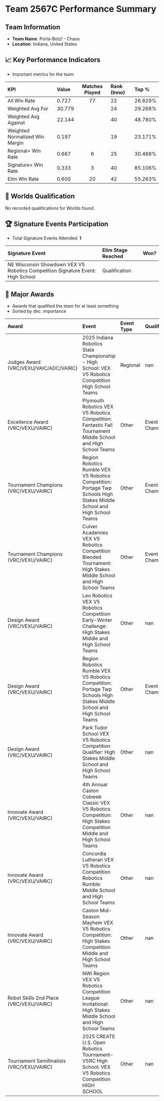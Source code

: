 # Team 2567C Performance Summary

##  Team Information
- **Team Name**: Porta-Botz! - Chaos
- **Location**: Indiana, United States

## 📈 Key Performance Indicators
- Important metrics for the team

| KPI | Value | Matches Played | Rank (Inno) | Top % |
|:---|:-----|:--------------:|:----|:-----|
| All Win Rate | 0.727 | 77 | 22 | 26.829% |
| Weighted Avg For | 30.779 |  | 24 | 29.268% |
| Weighted Avg Against | 22.144 |  | 40 | 48.780% |
| Weighted Normalized Win Margin | 0.197 |  | 19 | 23.171% |
| Regional+ Win Rate | 0.667 | 6 | 25 | 30.488% |
| Signature+ Win Rate | 0.333 | 3 | 40 | 85.106% |
| Elim Win Rate | 0.600 | 20 | 42 | 55.263% |


## 🎯 Worlds Qualification
No recorded qualifications for Worlds found.

## 🏆 Signature Events Participation
- Total Signature Events Attended: **1**

| Signature Event | Elim Stage Reached | Won? |
|:----------------|:-------------------|:----|
| NE Wisconsin Showdown VEX V5 Robotics Competition Signature Event: High School | Qualification |  |


## 🥇 Major Awards
- Awards that qualified the team for at least something
- Sorted by dec. importance

| Award | Event | Event Type | Qualification |
|:------|:------|:-----------|:--------------|
| Judges Award (VRC/VEXU/VAIC/ADC/VAIRC) | 2025 Indiana Robotics State Championship - High School: VEX V5 Robotics Competition High School Teams | Regional | nan |
| Excellence Award (VRC/VEXU/VAIRC) | Plymouth Robotics VEX V5 Robotics Competition: Fantastic Fall Tournament Middle School and High School Teams | Other | Event Region Championship |
| Tournament Champions (VRC/VEXU/VAIRC) | Region Robotics Rumble VEX V5 Robotics Competition: Portage Twp Schools High Stakes Middle School and High School Teams | Other | Event Region Championship |
| Tournament Champions (VRC/VEXU/VAIRC) | Culver Academies VEX V5 Robotics Competition Blended Tournament: High Stakes Middle School and High School Teams | Other | Event Region Championship |
| Design Award (VRC/VEXU/VAIRC) | Leo Robotics VEX V5 Robotics Competition Early-Winter Challenge: High Stakes Middle and High School Teams | Other | nan |
| Design Award (VRC/VEXU/VAIRC) | Region Robotics Rumble VEX V5 Robotics Competition: Portage Twp Schools High Stakes Middle School and High School Teams | Other | Event Region Championship |
| Design Award (VRC/VEXU/VAIRC) | Park Tudor School VEX V5 Robotics Competition Qualifier: High Stakes Middle School and High School Teams | Other | nan |
| Innovate Award (VRC/VEXU/VAIRC) | 4th Annual Caston Cobweb Classic VEX V5 Robotics Competition: High Stakes Competition Middle and High School Teams | Other | nan |
| Innovate Award (VRC/VEXU/VAIRC) | Concordia Lutheran VEX V5 Robotics Competition Robotics Rumble: Middle School and High School Teams | Other | nan |
| Innovate Award (VRC/VEXU/VAIRC) | Caston Mid-Season Mayhem VEX V5 Robotics Competition: High Stakes Competition Middle and High School Teams | Other | nan |
| Robot Skills 2nd Place (VRC/VEXU/VAIRC) | NWI Region VEX V5 Robotics Competition League Invitational: High Stakes Middle School and High School Teams | Other | nan |
| Tournament Semifinalists (VRC/VEXU/VAIRC) | 2025 CREATE U.S. Open Robotics Tournament- V5RC High School: VEX V5 Robotics Competition HIGH SCHOOL | Other | nan |

